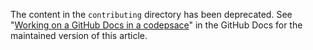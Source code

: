 The content in the `contributing` directory has been deprecated. See "[Working on a GitHub Docs in a codepsace](https://docs.github.com/en/contributing/setting-up-your-environment-to-work-on-github-docs/working-on-github-docs-in-a-codespace)" in the GitHub Docs for the maintained version of this article.
